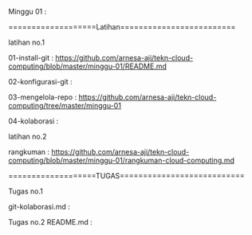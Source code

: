 
Minggu 01 :

===================Latihan=========================

latihan no.1

01-install-git : https://github.com/arnesa-aji/tekn-cloud-computing/blob/master/minggu-01/README.md

02-konfigurasi-git : 

03-mengelola-repo : https://github.com/arnesa-aji/tekn-cloud-computing/tree/master/minggu-01

04-kolaborasi :



latihan no.2

rangkuman : https://github.com/arnesa-aji/tekn-cloud-computing/blob/master/minggu-01/rangkuman-cloud-computing.md



===================TUGAS===========================

Tugas no.1

git-kolaborasi.md : 

Tugas no.2 README.md : 
